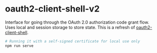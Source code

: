 # oauth2-client-shell-v2

Interface for going through the OAuth 2.0 authorization code grant flow. Uses
local and session storage to store state. This is a refresh of
[oauth2-client-shell](https://github.com/neverendingqs/oauth2-client-shell).

```sh
# Running it with a self-signed certificate for local use only
npm run serve
```
